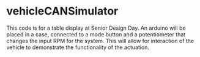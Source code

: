 # vehicleCANSimulator
This code is for a table display at Senior Design Day. An arduino will be placed in a case, connected to a mode button and a potentiometer that changes the input RPM for the system. This will allow for interaction of the vehicle to demonstrate the functionality of the actuation.
